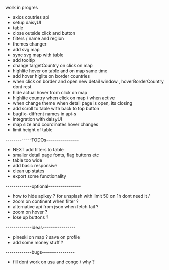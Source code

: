 work in progres

+ axios coutries api
+ setup daisyUI
+ table
+ close outside click and button
+ filters / name and region
+ themes changer
+ add svg map
+ sync svg map with table
+ add tooltip
+ change targetCountry on click on map 
+ highlite hover on table and on map same time 
+ add hover higlite on border countries 
+ when click on border and open new detail window , hoverBorderCountry dont rest
+ hide actual hover from click on map
+ highlite country when click on map / when active
+ when change theme when detail page is open, its closing 
+ add scroll to table with back to top button
+ bugfix- diffrent names in api-s
+ integration with daisyUI
+ map size and coordinates hover changes
+ limit height of table

-------------TODOs----------------

- NEXT add filters to table
- smaller detail page fonts, flag buttons etc
- table too wide
- add basic responsive
- clean up states
- export some functionality

-------------optional----------------
- how to hide apikey ? for unsplash with limit 50 on 1h dont need it /
- zoom on continent when filter ?
- alternative api from json when fetch fail ?
- zoom on hover ?
- lose up buttons ?

-------------ideas----------------
- pineski on map ? save on profile
- add some money stuff ?

-------------bugs----------------
    
- fill dont work on usa and congo / why ?